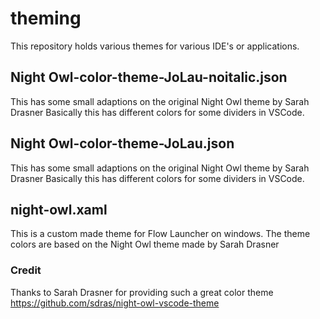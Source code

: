 # theming

This repository holds various themes for various IDE's or applications.

## Night Owl-color-theme-JoLau-noitalic.json
This has some small adaptions on the original Night Owl theme by Sarah Drasner
Basically this has different colors for some dividers in VSCode.

## Night Owl-color-theme-JoLau.json
This has some small adaptions on the original Night Owl theme by Sarah Drasner
Basically this has different colors for some dividers in VSCode.

## night-owl.xaml
This is a custom made theme for Flow Launcher on windows. The theme colors are based on the Night Owl theme made by Sarah Drasner

### Credit
Thanks to Sarah Drasner for providing such a great color theme https://github.com/sdras/night-owl-vscode-theme